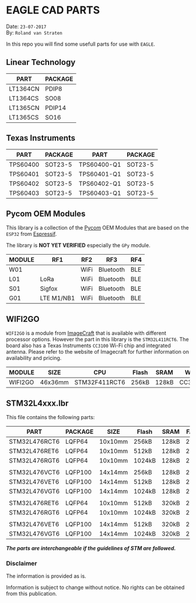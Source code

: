 # EAGLE CAD PARTS

Date: `23-07-2017`<br>
By: `Roland van Straten`

In this repo you will find some usefull parts for use with `EAGLE`.

## Linear Technology

PART | PACKAGE
----- | -----  
LT1364CN | PDIP8  
LT1364CS | SO08
LT1365CN | PDIP14  
LT1365CS | SO16
 

## Texas Instruments

PART | PACKAGE | PART | PACKAGE 
----- | -----  | --- | ---
TPS60400 | SOT23-5 | TPS60400-Q1 | SOT23-5
TPS60401 | SOT23-5 | TPS60401-Q1 | SOT23-5
TPS60402 | SOT23-5 | TPS60402-Q1 | SOT23-5
TPS60403 | SOT23-5 | TPS60403-Q1 | SOT23-5


## Pycom OEM Modules
This library is a collection of the [Pycom](http://pycom.io) OEM Modules that are based on the `ESP32` from [Espressif](http://www.espressif.com).

The library is __NOT YET VERIFIED__ especially the `GPy` module.

MODULE | RF1 | RF2 | RF3 | RF4 |
----- | ----- | ----- | ----- | ----- 
W01 | |  WiFi | Bluetooth | BLE  
L01 | LoRa | WiFi | Bluetooth | BLE
S01 | Sigfox | WiFi | Bluetooth | BLE | Sigfox
G01 | LTE M1/NB1 | WiFi | Bluetooth | BLE 


## WIFI2GO
`WIFI2GO` is a module from [ImageCraft](http://imagecraft.com) that is available with different processor options. However the part in this library is the `STM32L411RCT6`. The board also has a Texas Instruments `CC3100` Wi-Fi chip and integrated antenna. Please refer to the website of Imagecraft for further information on availability and pricing.

MODULE | SIZE | CPU | Flash | SRAM | WiFi
----- | ----- | ----- | ----- | ----- | -----
WIFI2GO | 46x36mm | STM32F411RCT6 | 256kB | 128kB | CC3100



## STM32L4xxx.lbr
This file contains the following parts:

PART | PACKAGE | SIZE | Flash | SRAM | FARNELL
----- | ----- | ----- | ----- | ----- | -----
STM32L476RCT6 | LQFP64 | 10x10mm | 256kB | 128kB | 2518170
STM32L476RET6 | LQFP64 | 10x10mm | 512kB | 128kB | 2494459
STM32L476RGT6 | LQFP64 | 10x10mm | 1024kB | 128kB | 2494460
 | | |  | | 
STM32L476VCT6 | LQFP100 | 14x14mm | 256kB | 128kB | 2518171
STM32L476VET6 | LQFP100 | 14x14mm | 512kB | 128kB | 2494461
STM32L476VGT6 | LQFP100 | 14x14mm | 1024kB | 128kB | 2494462
 | | |  | | 
STM32L476RET6 | LQFP64 | 10x10mm | 512kB | 320kB | 2758825
STM32L476RGT6 | LQFP64 | 10x10mm | 1024kB | 320kB | 2725138
 | | |  | | 
STM32L476VET6 | LQFP100 | 14x14mm | 512kB | 320kB | 2758827
STM32L476VGT6 | LQFP100 | 14x14mm | 1024kB | 320kB | 2725139


___The parts are interchangeable if the guidelines of STM are followed.___


### Disclaimer

The information is provided as is.

Information is subject to change without notice. No rights can be obtained from this publication.






